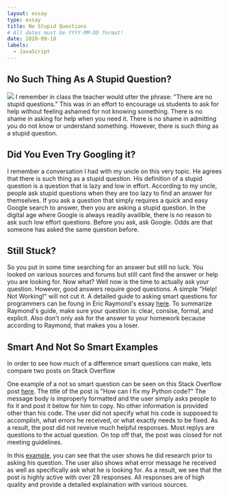 ```yaml
---
layout: essay
type: essay
title: No Stupid Questions
# All dates must be YYYY-MM-DD format!
date: 2020-09-10
labels:
  - JavaScript
---
```


## No Such Thing As A Stupid Question?

<img class="ui medium right floated rounded image" src="https://theprimaryhead.files.wordpress.com/2017/10/screenshot_20171015-0124451495471234.png">
I remember in class the teacher would utter the phrase: "There are no stupid questions." This was in an effort to encourage us students to ask for help without feeling ashamed for not knowing something. There is no shame in asking for help when you need it. There is no shame in admitting you do not know or understand something. However, there is such thing as a stupid question.

## Did You Even Try Googling it?
I remember a conversation I had with my uncle on this very topic. He agrees that there is such thing as a stupid question. His definition of a stupid question is a question that is lazy and low in effort. According to my uncle, people ask stupid questions when they are too lazy to find an answer for themselves. If you ask a question that simply requires a quick and easy Google search to answer, then you are asking a stupid question. In the digital age where Google is always readily availible, there is no reason to ask such low effort questions. Before you ask, ask Google. Odds are that someone has asked the same question before.

## Still Stuck?
So you put in some time searching for an answer but still no luck. You looked on various sources and forums but still cant find the answer or help you are looking for. Now what? Well now is the time to actually ask your question. However, good answers require good questions. A simple "Help! Not Working!" will not cut it. A detailed guide to asking smart questions for programmers can be foung in Eric Raymond's essay <a href="http://www.catb.org/esr/faqs/smart-questions.html">here</a>. To summarize Raymond's guide, make sure your question is: clear, consise, formal, and explicit. Also don't only ask for the answer to your homework because according to Raymond, that makes you a loser.

## Smart And Not So Smart Examples
In order to see how much of a difference smart questions can make, lets compare two posts on Stack Overflow

One example of a not so smart question can be seen on this Stack Overflow post <a href="https://stackoverflow.com/questions/20998718/how-can-i-fix-my-python-code">here</a>. The title of the post is "How can I fix my Python code?" The message body is improperly formatted and the user simply asks people to fix it and post it below for him to copy. No other information is provided other than his code. The user did not specify what his code is supposed to accomplish, what errors he received, or what exactly needs to be fixed. As a result, the post did not reveive much helpful responses. Most replys are questions to the actual question. On top off that, the post was closed for not meeting guidelines.

In this <a href="https://stackoverflow.com/questions/20998718/how-can-i-fix-my-python-code">example</a>, you can see that the user shows he did research prior to asking his question. The user also shows what error message he received as well as specifically ask what he is looking for. As a result, we see that the post is highly active with over 28 responses. All responses are of high quality and provide a detailed explaination with various sources.





